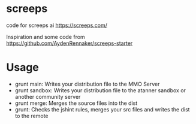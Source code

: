 # screeps
code for screeps ai https://screeps.com/

Inspiration and some code from https://github.com/AydenRennaker/screeps-starter


# Usage
* grunt main: Writes your distribution file to the MMO Server
* grunt sandbox: Writes your distribution file to the atanner sandbox or another community server
* grunt merge: Merges the source files into the dist
* grunt: Checks the jshint rules, merges your src files and writes the dist to the remote